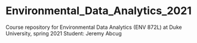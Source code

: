 # Environmental_Data_Analytics_2021
Course repository for Environmental Data Analytics (ENV 872L) at Duke University, spring 2021
Student: Jeremy Abcug